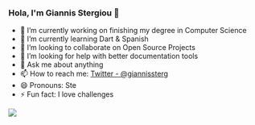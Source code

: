 ### Hola, I'm Giannis Stergiou 👋

- 🔭 I’m currently working on finishing my degree in Computer Science
- 🌱 I’m currently learning Dart & Spanish 
- 👯 I’m looking to collaborate on Open Source Projects
- 🤔 I’m looking for help with better documentation tools
- 💬 Ask me about anything
- 📫 How to reach me: [Twitter - @giannissterg](https://twitter.com/giannissterg)
- 😄 Pronouns: Ste
- ⚡ Fun fact: I love challenges

<img src="https://github-readme-stats-navy-five.vercel.app/api?username=giannissterg&&show_icons=true&&theme=vue-dark">
